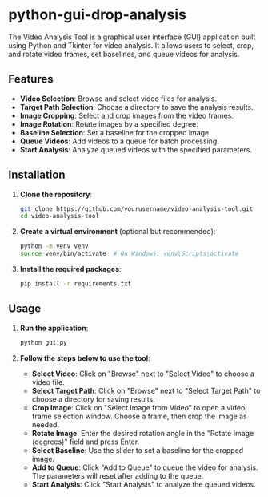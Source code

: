 # python-gui-drop-analysis

The Video Analysis Tool is a graphical user interface (GUI) application built using Python and Tkinter for video analysis. It allows users to select, crop, and rotate video frames, set baselines, and queue videos for analysis.

## Features

- **Video Selection**: Browse and select video files for analysis.
- **Target Path Selection**: Choose a directory to save the analysis results.
- **Image Cropping**: Select and crop images from the video frames.
- **Image Rotation**: Rotate images by a specified degree.
- **Baseline Selection**: Set a baseline for the cropped image.
- **Queue Videos**: Add videos to a queue for batch processing.
- **Start Analysis**: Analyze queued videos with the specified parameters.

## Installation

1. **Clone the repository**:
    ```bash
    git clone https://github.com/yourusername/video-analysis-tool.git
    cd video-analysis-tool
    ```

2. **Create a virtual environment** (optional but recommended):
    ```bash
    python -m venv venv
    source venv/bin/activate  # On Windows: venv\Scripts\activate
    ```

3. **Install the required packages**:
    ```bash
    pip install -r requirements.txt
    ```

## Usage

1. **Run the application**:
    ```bash
    python gui.py
    ```

2. **Follow the steps below to use the tool**:
    - **Select Video**: Click on "Browse" next to "Select Video" to choose a video file.
    - **Select Target Path**: Click on "Browse" next to "Select Target Path" to choose a directory for saving results.
    - **Crop Image**: Click on "Select Image from Video" to open a video frame selection window. Choose a frame, then crop the image as needed.
    - **Rotate Image**: Enter the desired rotation angle in the "Rotate Image (degrees)" field and press Enter.
    - **Select Baseline**: Use the slider to set a baseline for the cropped image.
    - **Add to Queue**: Click "Add to Queue" to queue the video for analysis. The parameters will reset after adding to the queue.
    - **Start Analysis**: Click "Start Analysis" to analyze the queued videos.